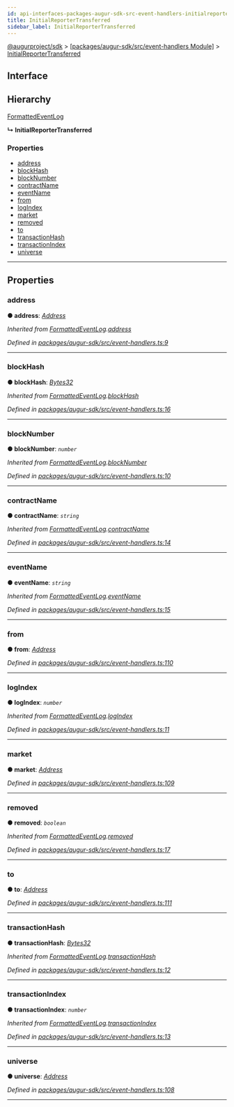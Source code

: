 ```yaml
---
id: api-interfaces-packages-augur-sdk-src-event-handlers-initialreportertransferred
title: InitialReporterTransferred
sidebar_label: InitialReporterTransferred
---
```


[@augurproject/sdk](api-readme.md) > [[packages/augur-sdk/src/event-handlers Module]](api-modules-packages-augur-sdk-src-event-handlers-module.md) > [InitialReporterTransferred](api-interfaces-packages-augur-sdk-src-event-handlers-initialreportertransferred.md)

## Interface

## Hierarchy

 [FormattedEventLog](api-interfaces-packages-augur-sdk-src-event-handlers-formattedeventlog.md)

**↳ InitialReporterTransferred**

### Properties

* [address](api-interfaces-packages-augur-sdk-src-event-handlers-initialreportertransferred.md#address)
* [blockHash](api-interfaces-packages-augur-sdk-src-event-handlers-initialreportertransferred.md#blockhash)
* [blockNumber](api-interfaces-packages-augur-sdk-src-event-handlers-initialreportertransferred.md#blocknumber)
* [contractName](api-interfaces-packages-augur-sdk-src-event-handlers-initialreportertransferred.md#contractname)
* [eventName](api-interfaces-packages-augur-sdk-src-event-handlers-initialreportertransferred.md#eventname)
* [from](api-interfaces-packages-augur-sdk-src-event-handlers-initialreportertransferred.md#from)
* [logIndex](api-interfaces-packages-augur-sdk-src-event-handlers-initialreportertransferred.md#logindex)
* [market](api-interfaces-packages-augur-sdk-src-event-handlers-initialreportertransferred.md#market)
* [removed](api-interfaces-packages-augur-sdk-src-event-handlers-initialreportertransferred.md#removed)
* [to](api-interfaces-packages-augur-sdk-src-event-handlers-initialreportertransferred.md#to)
* [transactionHash](api-interfaces-packages-augur-sdk-src-event-handlers-initialreportertransferred.md#transactionhash)
* [transactionIndex](api-interfaces-packages-augur-sdk-src-event-handlers-initialreportertransferred.md#transactionindex)
* [universe](api-interfaces-packages-augur-sdk-src-event-handlers-initialreportertransferred.md#universe)

---

## Properties

<a id="address"></a>

###  address

**● address**: *[Address](api-modules-packages-augur-sdk-src-event-handlers-module.md#address)*

*Inherited from [FormattedEventLog](api-interfaces-packages-augur-sdk-src-event-handlers-formattedeventlog.md).[address](api-interfaces-packages-augur-sdk-src-event-handlers-formattedeventlog.md#address)*

*Defined in [packages/augur-sdk/src/event-handlers.ts:9](https://github.com/AugurProject/augur/blob/a689f5d0f9/packages/augur-sdk/src/event-handlers.ts#L9)*

___
<a id="blockhash"></a>

###  blockHash

**● blockHash**: *[Bytes32](api-modules-packages-augur-sdk-src-event-handlers-module.md#bytes32)*

*Inherited from [FormattedEventLog](api-interfaces-packages-augur-sdk-src-event-handlers-formattedeventlog.md).[blockHash](api-interfaces-packages-augur-sdk-src-event-handlers-formattedeventlog.md#blockhash)*

*Defined in [packages/augur-sdk/src/event-handlers.ts:16](https://github.com/AugurProject/augur/blob/a689f5d0f9/packages/augur-sdk/src/event-handlers.ts#L16)*

___
<a id="blocknumber"></a>

###  blockNumber

**● blockNumber**: *`number`*

*Inherited from [FormattedEventLog](api-interfaces-packages-augur-sdk-src-event-handlers-formattedeventlog.md).[blockNumber](api-interfaces-packages-augur-sdk-src-event-handlers-formattedeventlog.md#blocknumber)*

*Defined in [packages/augur-sdk/src/event-handlers.ts:10](https://github.com/AugurProject/augur/blob/a689f5d0f9/packages/augur-sdk/src/event-handlers.ts#L10)*

___
<a id="contractname"></a>

###  contractName

**● contractName**: *`string`*

*Inherited from [FormattedEventLog](api-interfaces-packages-augur-sdk-src-event-handlers-formattedeventlog.md).[contractName](api-interfaces-packages-augur-sdk-src-event-handlers-formattedeventlog.md#contractname)*

*Defined in [packages/augur-sdk/src/event-handlers.ts:14](https://github.com/AugurProject/augur/blob/a689f5d0f9/packages/augur-sdk/src/event-handlers.ts#L14)*

___
<a id="eventname"></a>

###  eventName

**● eventName**: *`string`*

*Inherited from [FormattedEventLog](api-interfaces-packages-augur-sdk-src-event-handlers-formattedeventlog.md).[eventName](api-interfaces-packages-augur-sdk-src-event-handlers-formattedeventlog.md#eventname)*

*Defined in [packages/augur-sdk/src/event-handlers.ts:15](https://github.com/AugurProject/augur/blob/a689f5d0f9/packages/augur-sdk/src/event-handlers.ts#L15)*

___
<a id="from"></a>

###  from

**● from**: *[Address](api-modules-packages-augur-sdk-src-event-handlers-module.md#address)*

*Defined in [packages/augur-sdk/src/event-handlers.ts:110](https://github.com/AugurProject/augur/blob/a689f5d0f9/packages/augur-sdk/src/event-handlers.ts#L110)*

___
<a id="logindex"></a>

###  logIndex

**● logIndex**: *`number`*

*Inherited from [FormattedEventLog](api-interfaces-packages-augur-sdk-src-event-handlers-formattedeventlog.md).[logIndex](api-interfaces-packages-augur-sdk-src-event-handlers-formattedeventlog.md#logindex)*

*Defined in [packages/augur-sdk/src/event-handlers.ts:11](https://github.com/AugurProject/augur/blob/a689f5d0f9/packages/augur-sdk/src/event-handlers.ts#L11)*

___
<a id="market"></a>

###  market

**● market**: *[Address](api-modules-packages-augur-sdk-src-event-handlers-module.md#address)*

*Defined in [packages/augur-sdk/src/event-handlers.ts:109](https://github.com/AugurProject/augur/blob/a689f5d0f9/packages/augur-sdk/src/event-handlers.ts#L109)*

___
<a id="removed"></a>

###  removed

**● removed**: *`boolean`*

*Inherited from [FormattedEventLog](api-interfaces-packages-augur-sdk-src-event-handlers-formattedeventlog.md).[removed](api-interfaces-packages-augur-sdk-src-event-handlers-formattedeventlog.md#removed)*

*Defined in [packages/augur-sdk/src/event-handlers.ts:17](https://github.com/AugurProject/augur/blob/a689f5d0f9/packages/augur-sdk/src/event-handlers.ts#L17)*

___
<a id="to"></a>

###  to

**● to**: *[Address](api-modules-packages-augur-sdk-src-event-handlers-module.md#address)*

*Defined in [packages/augur-sdk/src/event-handlers.ts:111](https://github.com/AugurProject/augur/blob/a689f5d0f9/packages/augur-sdk/src/event-handlers.ts#L111)*

___
<a id="transactionhash"></a>

###  transactionHash

**● transactionHash**: *[Bytes32](api-modules-packages-augur-sdk-src-event-handlers-module.md#bytes32)*

*Inherited from [FormattedEventLog](api-interfaces-packages-augur-sdk-src-event-handlers-formattedeventlog.md).[transactionHash](api-interfaces-packages-augur-sdk-src-event-handlers-formattedeventlog.md#transactionhash)*

*Defined in [packages/augur-sdk/src/event-handlers.ts:12](https://github.com/AugurProject/augur/blob/a689f5d0f9/packages/augur-sdk/src/event-handlers.ts#L12)*

___
<a id="transactionindex"></a>

###  transactionIndex

**● transactionIndex**: *`number`*

*Inherited from [FormattedEventLog](api-interfaces-packages-augur-sdk-src-event-handlers-formattedeventlog.md).[transactionIndex](api-interfaces-packages-augur-sdk-src-event-handlers-formattedeventlog.md#transactionindex)*

*Defined in [packages/augur-sdk/src/event-handlers.ts:13](https://github.com/AugurProject/augur/blob/a689f5d0f9/packages/augur-sdk/src/event-handlers.ts#L13)*

___
<a id="universe"></a>

###  universe

**● universe**: *[Address](api-modules-packages-augur-sdk-src-event-handlers-module.md#address)*

*Defined in [packages/augur-sdk/src/event-handlers.ts:108](https://github.com/AugurProject/augur/blob/a689f5d0f9/packages/augur-sdk/src/event-handlers.ts#L108)*

___

